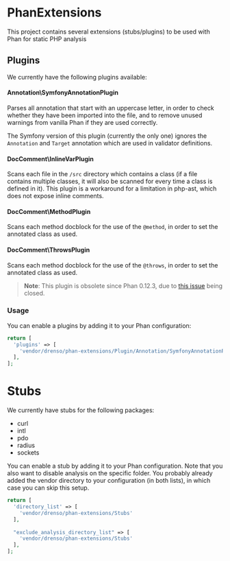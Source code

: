 # PhanExtensions
This project contains several extensions (stubs/plugins) to be used with Phan for static PHP analysis


## Plugins

We currently have the following plugins available:

#### Annotation\SymfonyAnnotationPlugin

Parses all annotation that start with an uppercase letter, in order to check whether they have been imported into
the file, and to remove unused warnings from vanilla Phan if they are used correctly. 

The Symfony version of this plugin (currently the only one) ignores the `Annotation` and `Target` annotation which 
are used in validator definitions.
  
#### DocComment\InlineVarPlugin

Scans each file in the `/src` directory which contains a class (if a file contains multiple classes, it will also be 
scanned for every time a class is defined in it). This plugin is a workaround for a limitation in php-ast, which does
not expose inline comments.
 
#### DocComment\MethodPlugin

Scans each method docblock for the use of the `@method`, in order to set the annotated class as used.

#### DocComment\ThrowsPlugin

Scans each method docblock for the use of the `@throws`, in order to set the annotated class as used.

> **Note**: This plugin is obsolete since Phan 0.12.3, due to 
[this issue](https://github.com/phan/phan/issues/1555#event-1527018367) being closed.

### Usage

You can enable a plugins by adding it to your Phan configuration:

```php
return [
  'plugins' => [
    'vendor/drenso/phan-extensions/Plugin/Annotation/SymfonyAnnotationPlugin.php'
  ],
];
```

# Stubs

We currently have stubs for the following packages:

- curl
- intl
- pdo
- radius
- sockets   

You can enable a stub by adding it to your Phan configuration. Note that you also want to disable analysis on the 
specific folder. You probably already added the vendor directory to your configuration (in both lists), in which case
you can skip this setup.

```php
return [
  'directory_list' => [
    'vendor/drenso/phan-extensions/Stubs'
  ],
  
  "exclude_analysis_directory_list" => [
    'vendor/drenso/phan-extensions/Stubs'
  ],
];
```
